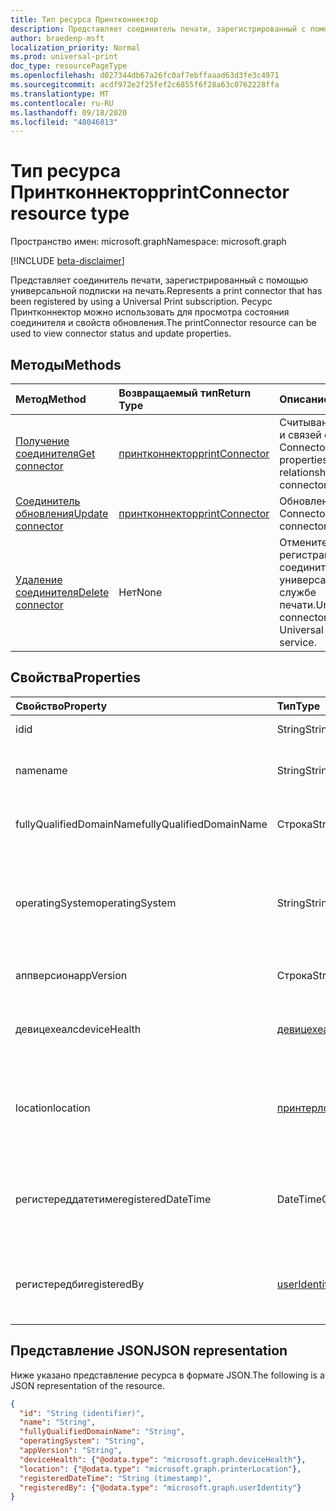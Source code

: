 ```yaml
---
title: Тип ресурса Принтконнектор
description: Представляет соединитель печати, зарегистрированный с помощью универсальной подписки на печать. Ресурс Принтконнектор можно использовать для просмотра состояния соединителя и свойств обновления.
author: braedenp-msft
localization_priority: Normal
ms.prod: universal-print
doc_type: resourcePageType
ms.openlocfilehash: d027344db67a26fc0af7ebffaaad63d3fe3c4971
ms.sourcegitcommit: acdf972e2f25fef2c6855f6f28a63c0762228ffa
ms.translationtype: MT
ms.contentlocale: ru-RU
ms.lasthandoff: 09/18/2020
ms.locfileid: "48046813"
---
```

# <a name="printconnector-resource-type"></a><span data-ttu-id="357b2-104">Тип ресурса Принтконнектор</span><span class="sxs-lookup"><span data-stu-id="357b2-104">printConnector resource type</span></span>

<span data-ttu-id="357b2-105">Пространство имен: microsoft.graph</span><span class="sxs-lookup"><span data-stu-id="357b2-105">Namespace: microsoft.graph</span></span>

[!INCLUDE [beta-disclaimer](../../includes/beta-disclaimer.md)]

<span data-ttu-id="357b2-106">Представляет соединитель печати, зарегистрированный с помощью универсальной подписки на печать.</span><span class="sxs-lookup"><span data-stu-id="357b2-106">Represents a print connector that has been registered by using a Universal Print subscription.</span></span> <span data-ttu-id="357b2-107">Ресурс Принтконнектор можно использовать для просмотра состояния соединителя и свойств обновления.</span><span class="sxs-lookup"><span data-stu-id="357b2-107">The printConnector resource can be used to view connector status and update properties.</span></span>

## <a name="methods"></a><span data-ttu-id="357b2-108">Методы</span><span class="sxs-lookup"><span data-stu-id="357b2-108">Methods</span></span>

| <span data-ttu-id="357b2-109">Метод</span><span class="sxs-lookup"><span data-stu-id="357b2-109">Method</span></span>       | <span data-ttu-id="357b2-110">Возвращаемый тип</span><span class="sxs-lookup"><span data-stu-id="357b2-110">Return Type</span></span> | <span data-ttu-id="357b2-111">Описание</span><span class="sxs-lookup"><span data-stu-id="357b2-111">Description</span></span> |
|:-------------|:------------|:------------|
| [<span data-ttu-id="357b2-112">Получение соединителя</span><span class="sxs-lookup"><span data-stu-id="357b2-112">Get connector</span></span>](../api/printconnector-get.md) | [<span data-ttu-id="357b2-113">принтконнектор</span><span class="sxs-lookup"><span data-stu-id="357b2-113">printConnector</span></span>](printconnector.md) | <span data-ttu-id="357b2-114">Считывание свойств и связей объекта Connector.</span><span class="sxs-lookup"><span data-stu-id="357b2-114">Read the properties and relationships of the connector object.</span></span> |
| [<span data-ttu-id="357b2-115">Соединитель обновления</span><span class="sxs-lookup"><span data-stu-id="357b2-115">Update connector</span></span>](../api/printconnector-update.md) | [<span data-ttu-id="357b2-116">принтконнектор</span><span class="sxs-lookup"><span data-stu-id="357b2-116">printConnector</span></span>](printconnector.md) | <span data-ttu-id="357b2-117">Обновление объекта Connector.</span><span class="sxs-lookup"><span data-stu-id="357b2-117">Update the connector object.</span></span> |
| [<span data-ttu-id="357b2-118">Удаление соединителя</span><span class="sxs-lookup"><span data-stu-id="357b2-118">Delete connector</span></span>](../api/printconnector-delete.md) | <span data-ttu-id="357b2-119">Нет</span><span class="sxs-lookup"><span data-stu-id="357b2-119">None</span></span> | <span data-ttu-id="357b2-120">Отмените регистрацию соединителя в универсальной службе печати.</span><span class="sxs-lookup"><span data-stu-id="357b2-120">Unregister the connector from the Universal Print service.</span></span> |

## <a name="properties"></a><span data-ttu-id="357b2-121">Свойства</span><span class="sxs-lookup"><span data-stu-id="357b2-121">Properties</span></span>
| <span data-ttu-id="357b2-122">Свойство</span><span class="sxs-lookup"><span data-stu-id="357b2-122">Property</span></span>     | <span data-ttu-id="357b2-123">Тип</span><span class="sxs-lookup"><span data-stu-id="357b2-123">Type</span></span>        | <span data-ttu-id="357b2-124">Описание</span><span class="sxs-lookup"><span data-stu-id="357b2-124">Description</span></span> |
|:-------------|:------------|:------------|
|<span data-ttu-id="357b2-125">id</span><span class="sxs-lookup"><span data-stu-id="357b2-125">id</span></span>|<span data-ttu-id="357b2-126">String</span><span class="sxs-lookup"><span data-stu-id="357b2-126">String</span></span>| <span data-ttu-id="357b2-127">Только для чтения.</span><span class="sxs-lookup"><span data-stu-id="357b2-127">Read-only.</span></span>|
|<span data-ttu-id="357b2-128">name</span><span class="sxs-lookup"><span data-stu-id="357b2-128">name</span></span>|<span data-ttu-id="357b2-129">String</span><span class="sxs-lookup"><span data-stu-id="357b2-129">String</span></span>|<span data-ttu-id="357b2-130">Имя соединителя.</span><span class="sxs-lookup"><span data-stu-id="357b2-130">The name of the connector.</span></span>|
|<span data-ttu-id="357b2-131">fullyQualifiedDomainName</span><span class="sxs-lookup"><span data-stu-id="357b2-131">fullyQualifiedDomainName</span></span>|<span data-ttu-id="357b2-132">Строка</span><span class="sxs-lookup"><span data-stu-id="357b2-132">String</span></span>|<span data-ttu-id="357b2-133">Имя узла для соединителя.</span><span class="sxs-lookup"><span data-stu-id="357b2-133">The connector machine's hostname.</span></span>|
|<span data-ttu-id="357b2-134">operatingSystem</span><span class="sxs-lookup"><span data-stu-id="357b2-134">operatingSystem</span></span>|<span data-ttu-id="357b2-135">String</span><span class="sxs-lookup"><span data-stu-id="357b2-135">String</span></span>|<span data-ttu-id="357b2-136">Версия операционной системы на соединителе компьютера.</span><span class="sxs-lookup"><span data-stu-id="357b2-136">The connector machine's operating system version.</span></span>|
|<span data-ttu-id="357b2-137">аппверсион</span><span class="sxs-lookup"><span data-stu-id="357b2-137">appVersion</span></span>|<span data-ttu-id="357b2-138">Строка</span><span class="sxs-lookup"><span data-stu-id="357b2-138">String</span></span>|<span data-ttu-id="357b2-139">Версия соединителя.</span><span class="sxs-lookup"><span data-stu-id="357b2-139">The connector's version.</span></span>|
|<span data-ttu-id="357b2-140">девицехеалс</span><span class="sxs-lookup"><span data-stu-id="357b2-140">deviceHealth</span></span>|[<span data-ttu-id="357b2-141">девицехеалс</span><span class="sxs-lookup"><span data-stu-id="357b2-141">deviceHealth</span></span>](devicehealth.md)|<span data-ttu-id="357b2-142">Работоспособность устройства соединителя.</span><span class="sxs-lookup"><span data-stu-id="357b2-142">The connector's device health.</span></span>|
|<span data-ttu-id="357b2-143">location</span><span class="sxs-lookup"><span data-stu-id="357b2-143">location</span></span>|[<span data-ttu-id="357b2-144">принтерлокатион</span><span class="sxs-lookup"><span data-stu-id="357b2-144">printerLocation</span></span>](printerlocation.md)|<span data-ttu-id="357b2-145">Физическое и/или организационное расположение соединителя.</span><span class="sxs-lookup"><span data-stu-id="357b2-145">The physical and/or organizational location of the connector.</span></span>|
|<span data-ttu-id="357b2-146">регистереддатетиме</span><span class="sxs-lookup"><span data-stu-id="357b2-146">registeredDateTime</span></span>|<span data-ttu-id="357b2-147">DateTimeOffset</span><span class="sxs-lookup"><span data-stu-id="357b2-147">DateTimeOffset</span></span>|<span data-ttu-id="357b2-148">Значение DateTimeOffset, когда соединитель был зарегистрирован.</span><span class="sxs-lookup"><span data-stu-id="357b2-148">The DateTimeOffset when the connector was registered.</span></span>|
|<span data-ttu-id="357b2-149">регистередби</span><span class="sxs-lookup"><span data-stu-id="357b2-149">registeredBy</span></span>|[<span data-ttu-id="357b2-150">userIdentity</span><span class="sxs-lookup"><span data-stu-id="357b2-150">userIdentity</span></span>](useridentity.md)|<span data-ttu-id="357b2-151">Пользователь, который зарегистрировал соединитель.</span><span class="sxs-lookup"><span data-stu-id="357b2-151">The user who registered the connector.</span></span>|

## <a name="json-representation"></a><span data-ttu-id="357b2-152">Представление JSON</span><span class="sxs-lookup"><span data-stu-id="357b2-152">JSON representation</span></span>

<span data-ttu-id="357b2-153">Ниже указано представление ресурса в формате JSON.</span><span class="sxs-lookup"><span data-stu-id="357b2-153">The following is a JSON representation of the resource.</span></span>

<!-- {
  "blockType": "resource",
  "optionalProperties": [

  ],
  "@odata.type": "microsoft.graph.printConnector"
}-->

```json
{
  "id": "String (identifier)",
  "name": "String",
  "fullyQualifiedDomainName": "String",
  "operatingSystem": "String",
  "appVersion": "String",
  "deviceHealth": {"@odata.type": "microsoft.graph.deviceHealth"},
  "location": {"@odata.type": "microsoft.graph.printerLocation"},
  "registeredDateTime": "String (timestamp)",
  "registeredBy": {"@odata.type": "microsoft.graph.userIdentity"}
}
```

<!-- uuid: 8fcb5dbc-d5aa-4681-8e31-b001d5168d79
2015-10-25 14:57:30 UTC -->
<!-- {
  "type": "#page.annotation",
  "description": "printConnector resource",
  "keywords": "",
  "section": "documentation",
  "tocPath": ""
}-->


